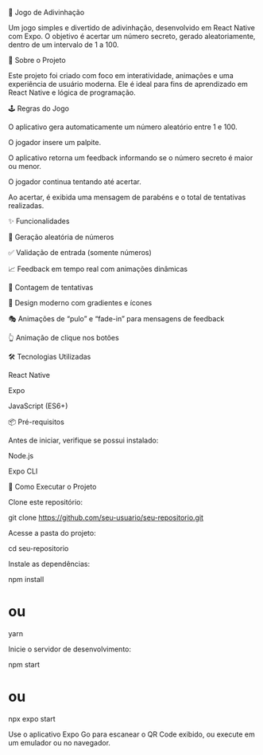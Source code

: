 🎯 Jogo de Adivinhação

Um jogo simples e divertido de adivinhação, desenvolvido em React Native com Expo.
O objetivo é acertar um número secreto, gerado aleatoriamente, dentro de um intervalo de 1 a 100.

📖 Sobre o Projeto

Este projeto foi criado com foco em interatividade, animações e uma experiência de usuário moderna.
Ele é ideal para fins de aprendizado em React Native e lógica de programação.

🕹️ Regras do Jogo

O aplicativo gera automaticamente um número aleatório entre 1 e 100.

O jogador insere um palpite.

O aplicativo retorna um feedback informando se o número secreto é maior ou menor.

O jogador continua tentando até acertar.

Ao acertar, é exibida uma mensagem de parabéns e o total de tentativas realizadas.

✨ Funcionalidades

🔢 Geração aleatória de números

✅ Validação de entrada (somente números)

📈 Feedback em tempo real com animações dinâmicas

🧮 Contagem de tentativas

🎨 Design moderno com gradientes e ícones

🎭 Animações de “pulo” e “fade-in” para mensagens de feedback

👆 Animação de clique nos botões

🛠️ Tecnologias Utilizadas

React Native

Expo

JavaScript (ES6+)

📦 Pré-requisitos

Antes de iniciar, verifique se possui instalado:

Node.js

Expo CLI

🚀 Como Executar o Projeto

Clone este repositório:

git clone https://github.com/seu-usuario/seu-repositorio.git


Acesse a pasta do projeto:

cd seu-repositorio


Instale as dependências:

npm install
# ou
yarn


Inicie o servidor de desenvolvimento:

npm start
# ou
npx expo start


Use o aplicativo Expo Go para escanear o QR Code exibido,
ou execute em um emulador ou no navegador.
